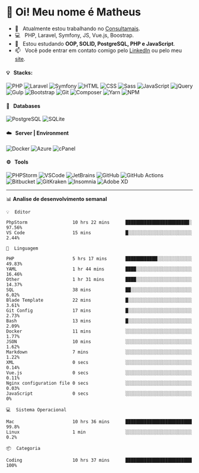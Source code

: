 # 👋 Oi! Meu nome é Matheus

- 🔭 &nbsp; Atualmente estou trabalhando no [Consultamais](https://consultamais.com.br/).
- 💻 &nbsp; PHP, Laravel, Symfony, JS, Vue.js, Boostrap.
- 🌱 &nbsp; Estou estudando **OOP, SOLID, PostgreSQL, PHP e JavaScript**.
- 📫 &nbsp; Você pode entrar em contato comigo pelo [LinkedIn](https://www.linkedin.com/in/matheuscamargoxavier/) ou pelo meu [site](https://matheuscamargo.co).

#### 💡 &nbsp; Stacks:
![PHP](https://img.shields.io/badge/-PHP-777BB4?&logo=php&logoColor=FFFFFF)
![Laravel](https://img.shields.io/badge/-Laravel-FF2D20?&logo=laravel&logoColor=FFFFFF)
![Symfony](https://img.shields.io/badge/-Symfony-000000?&logo=symfony&logoColor=FFFFFF)
![HTML](https://img.shields.io/badge/-HTML-E34F26?&logo=html5&logoColor=FFFFFF)
![CSS](https://img.shields.io/badge/-CSS-1572B6?&logo=css3&logoColor=FFFFFF)
![Sass](https://img.shields.io/badge/-Sass-CC6699?&logo=sass&logoColor=FFFFFF)
![JavaScript](https://img.shields.io/badge/-JavaScript-F7DF1E?&logo=javascript&logoColor=FFFFFF)
![jQuery](https://img.shields.io/badge/-jQuery-0769AD?&logo=jquery&logoColor=FFFFFF)
![Gulp](https://img.shields.io/badge/-Gulp-CF4647?&logo=gulp&logoColor=FFFFFF)
![Bootstrap](https://img.shields.io/badge/-Bootstrap-7952B3?&logo=bootstrap&logoColor=FFFFFF)
![Git](https://img.shields.io/badge/-Git-F05032?&logo=git&logoColor=FFFFFF)
![Composer](https://img.shields.io/badge/-Composer-885630?&logo=composer&logoColor=FFFFFF)
![Yarn](https://img.shields.io/badge/-Yarn-2C8EBB?&logo=yarn&logoColor=FFFFFF)
![NPM](https://img.shields.io/badge/-npm-CB3837?&logo=npm&logoColor=FFFFFF)

#### 💾 &nbsp; Databases
![PostgreSQL](https://img.shields.io/badge/-PostgreSQL-336791?&logo=PostgreSQL&logoColor=FFFFFF)
![SQLite](https://img.shields.io/badge/-SQLite-003B57?&logo=SQLite&logoColor=FFFFFF)

#### ☁️ &nbsp; Server | Environment
![Docker](https://img.shields.io/badge/-Docker-2496ED?&logo=docker&logoColor=FFFFFF)
![Azure](https://img.shields.io/badge/-Azure-0089D6?&logo=microsoft%20azure&logoColor=FFFFFF)
![cPanel](https://img.shields.io/badge/-cPanel-FF6C2C?&logo=cpanel&logoColor=FFFFFF)

#### ⚙️ &nbsp; Tools
![PHPStorm](https://img.shields.io/badge/-PHPStorm-000000?&logo=PHPStorm&logoColor=FFFFFF)
![VSCode](https://img.shields.io/badge/-VSCode-007ACC?&logo=Visual%20Studio%20Code&logoColor=FFFFFF) 
![JetBrains](https://img.shields.io/badge/-JetBrains-000000?&logo=jetbrains&logoColor=FFFFFF) 
![GitHub](https://img.shields.io/badge/-GitHub-181717?&logo=github&logoColor=FFFFFF) 
![GitHub Actions](https://img.shields.io/badge/-GitHub%20Actions-181717?&logo=GitHub%20Actions&logoColor=FFFFFF) 
![Bitbucket](https://img.shields.io/badge/-Bitbucket-0052CC?&logo=bitbucket&logoColor=FFFFFF)
![GitKraken](https://img.shields.io/badge/-GitKraken-179287?&logo=GitKraken&logoColor=FFFFFF)
![Insomnia](https://img.shields.io/badge/-Insomnia-5849BE?&logo=Insomnia&logoColor=FFFFFF)
![Adobe XD](https://img.shields.io/badge/-Adobe%20XD-FF61F6?&logo=adobe%20xd&logoColor=FFFFFF) 
_______

📊  **Analise de desenvolvimento semanal**
```text
💡  Editor

PhpStorm                 10 hrs 22 mins      ████████████████████████░     97.56%
VS Code                  15 mins             █░░░░░░░░░░░░░░░░░░░░░░░░      2.44%
```
```text
💬  Linguagem

PHP                      5 hrs 17 mins       ████████████░░░░░░░░░░░░░     49.83%
YAML                     1 hr 44 mins        ████░░░░░░░░░░░░░░░░░░░░░     16.46%
Other                    1 hr 31 mins        ████░░░░░░░░░░░░░░░░░░░░░     14.37%
SQL                      38 mins             ██░░░░░░░░░░░░░░░░░░░░░░░      6.02%
Blade Template           22 mins             █░░░░░░░░░░░░░░░░░░░░░░░░      3.61%
Git Config               17 mins             █░░░░░░░░░░░░░░░░░░░░░░░░      2.73%
Bash                     13 mins             █░░░░░░░░░░░░░░░░░░░░░░░░      2.09%
Docker                   11 mins             ░░░░░░░░░░░░░░░░░░░░░░░░░      1.77%
JSON                     10 mins             ░░░░░░░░░░░░░░░░░░░░░░░░░      1.62%
Markdown                 7 mins              ░░░░░░░░░░░░░░░░░░░░░░░░░      1.22%
XML                      0 secs              ░░░░░░░░░░░░░░░░░░░░░░░░░      0.14%
Vue.js                   0 secs              ░░░░░░░░░░░░░░░░░░░░░░░░░      0.11%
Nginx configuration file 0 secs              ░░░░░░░░░░░░░░░░░░░░░░░░░      0.03%
JavaScript               0 secs              ░░░░░░░░░░░░░░░░░░░░░░░░░         0%
```
```text
💻  Sistema Operacional

Mac                      10 hrs 36 mins      █████████████████████████      99.8%
Linux                    1 min               ░░░░░░░░░░░░░░░░░░░░░░░░░       0.2%
```
```text
📦  Categoria

Coding                   10 hrs 37 mins      █████████████████████████       100%
```
